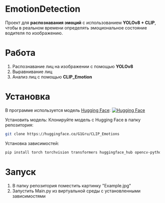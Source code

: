 # EmotionDetection
Проект для **распознавания эмоций** с использованием **YOLOv8 + CLIP**, чтобы в реальном времени определять эмоциональное состояние водителя по изображению.

# Работа
1) Распознавание лиц на изображении с помощью **YOLOv8** 
2) Выравнивание лиц
3) Анализ лиц с помощью **CLIP_Emotion**

# Установка
В программе используется модель [Hugging Face](//huggingface.co/G1Gru/CLIP_Emotions):
[![Hugging Face](https://img.shields.io/badge/HuggingFace-Model-yellow?logo=huggingface&style=for-the-badge)](//huggingface.co/G1Gru/CLIP_Emotions)

Установить модель: 
Клонируйте модель с Hugging Face в папку репозитория:
```bash
git clone https://huggingface.co/G1Gru/CLIP_Emotions
```

Установка зависимостей:

```bash
pip install torch torchvision transformers huggingface_hub opencv-python numpy matplotlib ultralytics
```

# Запуск

1) В папку репозитория поместить картинку "Example.jpg"
2) Запустить Main.py из виртуальной среды с установленными зависимостями

